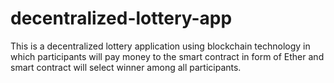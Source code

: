 # decentralized-lottery-app
This is a decentralized lottery application using blockchain technology in which participants will pay money to the smart contract in form of Ether and smart contract will select winner among all participants.
